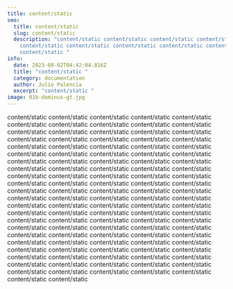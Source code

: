```yaml
---
title: content/static
seo:
  title: content/static
  slug: content/static
  description: "content/static content/static content/static content/static
    content/static content/static content/static content/static content/static
    content/static "
info:
  date: 2023-08-02T04:42:04.816Z
  title: "content/static "
  category: documentation
  author: Julio Palencia
  excerpt: "content/static "
image: 01b-dominus-gt.jpg
---
```

content/static content/static content/static content/static content/static content/static content/static content/static content/static content/static content/static content/static content/static content/static content/static content/static content/static content/static content/static content/static content/static content/static content/static content/static content/static content/static content/static content/static content/static content/static content/static content/static content/static content/static content/static content/static content/static content/static content/static content/static content/static content/static content/static content/static content/static content/static content/static content/static content/static content/static content/static content/static content/static content/static content/static content/static content/static content/static content/static content/static content/static content/static content/static content/static content/static content/static content/static content/static content/static content/static content/static content/static content/static content/static content/static content/static content/static content/static content/static content/static content/static content/static content/static content/static content/static content/static content/static content/static content/static content/static content/static content/static content/static content/static content/static content/static content/static content/static content/static content/static content/static content/static content/static content/static content/static content/static content/static content/static content/static content/static content/static content/static